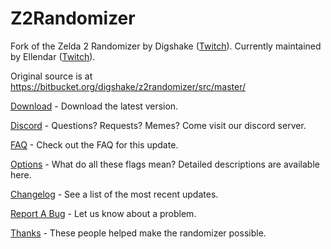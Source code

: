 # Z2Randomizer
Fork of the Zelda 2 Randomizer by Digshake ([Twitch](https://www.twitch.tv/digshake)\).
Currently maintained by Ellendar ([Twitch](https://www.twitch.tv/ellendar)\).

Original source is at https://bitbucket.org/digshake/z2randomizer/src/master/

[Download](https://github.com/Ellendar/Z2Randomizer/releases/download/5.0.2/Z2Randomizer_5_0_2.msi) - Download the latest version.

[Discord](https://discord.com/invite/BsK47Nsrde) - Questions? Requests? Memes? Come visit our discord server.

[FAQ](https://github.com/Ellendar/Z2Randomizer/blob/main/FAQ.md) - Check out the FAQ for this update.

[Options](https://github.com/Ellendar/Z2Randomizer/wiki/Flags-Reference) - What do all these flags mean? Detailed descriptions are available here.

[Changelog](https://github.com/Ellendar/Z2Randomizer/blob/main/PatchNotes.md) - See a list of the most recent updates.

[Report A Bug](https://github.com/Ellendar/Z2Randomizer/issues/new) - Let us know about a problem.

[Thanks](https://github.com/Ellendar/Z2Randomizer/blob/main/Thanks.md) - These people helped make the randomizer possible.
